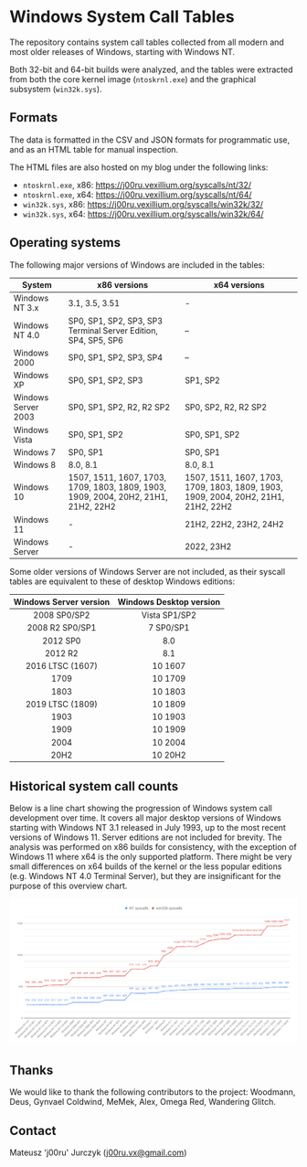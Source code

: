# Windows System Call Tables

The repository contains system call tables collected from all modern and most older releases of Windows, starting with Windows NT.

Both 32-bit and 64-bit builds were analyzed, and the tables were extracted from both the core kernel image (`ntoskrnl.exe`) and the graphical subsystem (`win32k.sys`).

## Formats

The data is formatted in the CSV and JSON formats for programmatic use, and as an HTML table for manual inspection.

The HTML files are also hosted on my blog under the following links:

- `ntoskrnl.exe`, x86: https://j00ru.vexillium.org/syscalls/nt/32/
- `ntoskrnl.exe`, x64: https://j00ru.vexillium.org/syscalls/nt/64/
- `win32k.sys`, x86: https://j00ru.vexillium.org/syscalls/win32k/32/
- `win32k.sys`, x64: https://j00ru.vexillium.org/syscalls/win32k/64/

## Operating systems

The following major versions of Windows are included in the tables:

| System              | x86 versions                 												            | x64 versions                             |
|---------------------|-----------------------------------------------------------------|------------------------------------------|
| Windows NT 3.x      | 3.1, 3.5, 3.51                           												| -                                        |
| Windows NT 4.0      | SP0, SP1, SP2, SP3, SP3 Terminal Server Edition, SP4, SP5, SP6  | –                                        |
| Windows 2000        | SP0, SP1, SP2, SP3, SP4                  												| –                                        |
| Windows XP          | SP0, SP1, SP2, SP3                       												| SP1, SP2                                 |
| Windows Server 2003 | SP0, SP1, SP2, R2, R2 SP2                												| SP0, SP2, R2, R2 SP2                     |
| Windows Vista       | SP0, SP1, SP2                            												| SP0, SP1, SP2                            |
| Windows 7           | SP0, SP1                                 												| SP0, SP1                                 |
| Windows 8           | 8.0, 8.1                                 												| 8.0, 8.1                                 |
| Windows 10          | 1507, 1511, 1607, 1703, 1709, 1803, 1809, 1903, 1909, 2004, 20H2, 21H1, 21H2, 22H2 | 1507, 1511, 1607, 1703, 1709, 1803, 1809, 1903, 1909, 2004, 20H2, 21H1, 21H2, 22H2 |
| Windows 11          | -                                        												| 21H2, 22H2, 23H2, 24H2                   |
| Windows Server      | -                                        												| 2022, 23H2                               |

Some older versions of Windows Server are not included, as their syscall tables are equivalent to these of desktop Windows editions:

| Windows Server version | Windows Desktop version |
|:----------------------:|:-----------------------:|
|      2008 SP0/SP2      |      Vista SP1/SP2      |
|    2008 R2 SP0/SP1     |        7 SP0/SP1        |
|        2012 SP0        |           8.0           |
|        2012 R2         |           8.1           |
|    2016 LTSC (1607)    |         10 1607         |
|          1709          |         10 1709         |
|          1803          |         10 1803         |
|    2019 LTSC (1809)    |         10 1809         |
|          1903          |         10 1903         |
|          1909          |         10 1909         |
|          2004          |         10 2004         |
|          20H2          |         10 20H2         |

## Historical system call counts

Below is a line chart showing the progression of Windows system call development over time. It covers all major desktop versions of Windows starting with Windows NT 3.1 released in July 1993, up to the most recent versions of Windows 11. Server editions are not included for brevity. The analysis was performed on x86 builds for consistency, with the exception of Windows 11 where x64 is the only supported platform. There might be very small differences on x64 builds of the kernel or the less popular editions (e.g. Windows NT 4.0 Terminal Server), but they are insignificant for the purpose of this overview chart.

![Historical system call counts](resources/chart.svg)

## Thanks

We would like to thank the following contributors to the project: Woodmann, Deus, Gynvael Coldwind, MeMek, Alex, Omega Red, Wandering Glitch.

## Contact

Mateusz 'j00ru' Jurczyk (j00ru.vx@gmail.com)
